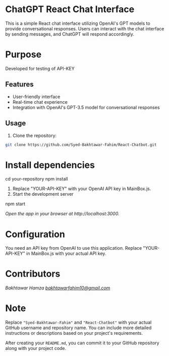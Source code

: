 # ChatGPT React Chat Interface

This is a simple React chat interface utilizing OpenAI's GPT models to provide conversational responses. Users can interact with the chat interface by sending messages, and ChatGPT will respond accordingly.

# Purpose
Developed for testing of API-KEY

## Features

- User-friendly interface
- Real-time chat experience
- Integration with OpenAI's GPT-3.5 model for conversational responses

## Usage

1. Clone the repository:

```bash
git clone https://github.com/Syed-Bakhtawar-Fahim/React-Chatbot.git
```

# Install dependencies

cd your-repository
npm install

1. Replace "YOUR-API-KEY" with your OpenAI API key in MainBox.js.
2. Start the development server

npm start

*Open the app in your browser at http://localhost:3000.*

# Configuration

You need an API key from OpenAI to use this application. Replace "YOUR-API-KEY" in MainBox.js with your actual API key.

# Contributors
*Bakhtawar Hamza bakhtawarfahim10@gmail.com*

# Note

Replace `"Syed-Bakhtawar-Fahim"` and `"React-Chatbot"` with your actual GitHub username and repository name. You can include more detailed instructions or descriptions based on your project's requirements.

After creating your `README.md`, you can commit it to your GitHub repository along with your project code.
